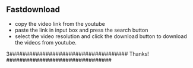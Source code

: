 ## Fastdownload 

<ul>
<li>copy the video link from the youtube</li>
<li> paste the link in input box and press the search button</li>
<li>select the video resolution and click the download button to download the videos from youtube.</li>
</ul>

3#################################### Thanks! ################################